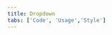 ```yaml
---
title: Dropdown
tabs: ['Code', 'Usage','Style']
---
```



<ComponentCode
    name="Dropdown"
    component="dropdown" 
    variation="dropdown"
    experimental="true"
    hasReactVersion="true"
    >
</ComponentCode>
<ComponentCode
    name="Dropdown (Up)"
    component="dropdown" 
    variation="dropdown--up"
    codepen="eeGYvQ"
    experimental="true"
    hasReactVersion="true"
    >
</ComponentCode>
<component-react
    name="Multi select"
    component="MultiSelect"
    variation="MultiSelect"
    experimental="true"
    >
</component-react>
<component-react 
    name="Filterable multi select"
    component="MultiSelect"
    variation="MultiSelect.Filterable"
    experimental="true"
    >
</component-react>
<component-react 
    name="Inline multi select"
    component="MultiSelect"
    variation="MultiSelect.Inline"
    experimental="true"
    >
</component-react>
<component-react
    name="Combo box"
    component="ComboBox"
    experimental="true"
    >
</component-react>

<ComponentDocs component="dropdown" experimental="true"></ComponentDocs>
